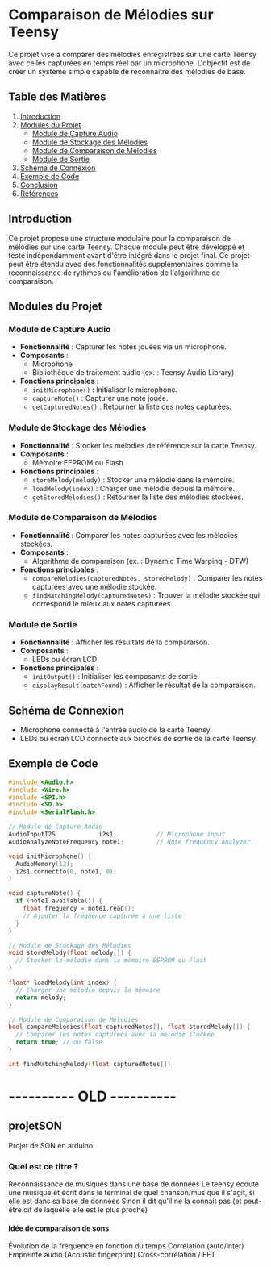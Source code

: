 # Comparaison de Mélodies sur Teensy

Ce projet vise à comparer des mélodies enregistrées sur une carte Teensy avec celles capturées en temps réel par un microphone. L'objectif est de créer un système simple capable de reconnaître des mélodies de base.

## Table des Matières

1. [Introduction](#introduction)
2. [Modules du Projet](#modules-du-projet)
    - [Module de Capture Audio](#module-de-capture-audio)
    - [Module de Stockage des Mélodies](#module-de-stockage-des-mélodies)
    - [Module de Comparaison de Mélodies](#module-de-comparaison-de-mélodies)
    - [Module de Sortie](#module-de-sortie)
3. [Schéma de Connexion](#schéma-de-connexion)
4. [Exemple de Code](#exemple-de-code)
5. [Conclusion](#conclusion)
6. [Références](#références)

## Introduction

Ce projet propose une structure modulaire pour la comparaison de mélodies sur une carte Teensy. Chaque module peut être développé et testé indépendamment avant d'être intégré dans le projet final. Ce projet peut être étendu avec des fonctionnalités supplémentaires comme la reconnaissance de rythmes ou l'amélioration de l'algorithme de comparaison.

## Modules du Projet

### Module de Capture Audio

- **Fonctionnalité** : Capturer les notes jouées via un microphone.
- **Composants** :
  - Microphone
  - Bibliothèque de traitement audio (ex. : Teensy Audio Library)
- **Fonctions principales** :
  - `initMicrophone()` : Initialiser le microphone.
  - `captureNote()` : Capturer une note jouée.
  - `getCapturedNotes()` : Retourner la liste des notes capturées.

### Module de Stockage des Mélodies

- **Fonctionnalité** : Stocker les mélodies de référence sur la carte Teensy.
- **Composants** :
  - Mémoire EEPROM ou Flash
- **Fonctions principales** :
  - `storeMelody(melody)` : Stocker une mélodie dans la mémoire.
  - `loadMelody(index)` : Charger une mélodie depuis la mémoire.
  - `getStoredMelodies()` : Retourner la liste des mélodies stockées.

### Module de Comparaison de Mélodies

- **Fonctionnalité** : Comparer les notes capturées avec les mélodies stockées.
- **Composants** :
  - Algorithme de comparaison (ex. : Dynamic Time Warping - DTW)
- **Fonctions principales** :
  - `compareMelodies(capturedNotes, storedMelody)` : Comparer les notes capturées avec une mélodie stockée.
  - `findMatchingMelody(capturedNotes)` : Trouver la mélodie stockée qui correspond le mieux aux notes capturées.

### Module de Sortie

- **Fonctionnalité** : Afficher les résultats de la comparaison.
- **Composants** :
  - LEDs ou écran LCD
- **Fonctions principales** :
  - `initOutput()` : Initialiser les composants de sortie.
  - `displayResult(matchFound)` : Afficher le résultat de la comparaison.

## Schéma de Connexion

- Microphone connecté à l'entrée audio de la carte Teensy.
- LEDs ou écran LCD connecté aux broches de sortie de la carte Teensy.

## Exemple de Code

```cpp
#include <Audio.h>
#include <Wire.h>
#include <SPI.h>
#include <SD.h>
#include <SerialFlash.h>

// Module de Capture Audio
AudioInputI2S            i2s1;           // Microphone input
AudioAnalyzeNoteFrequency note1;         // Note frequency analyzer

void initMicrophone() {
  AudioMemory(12);
  i2s1.connectto(0, note1, 0);
}

void captureNote() {
  if (note1.available()) {
    float frequency = note1.read();
    // Ajouter la fréquence capturée à une liste
  }
}

// Module de Stockage des Mélodies
void storeMelody(float melody[]) {
  // Stocker la mélodie dans la mémoire EEPROM ou Flash
}

float* loadMelody(int index) {
  // Charger une mélodie depuis la mémoire
  return melody;
}

// Module de Comparaison de Mélodies
bool compareMelodies(float capturedNotes[], float storedMelody[]) {
  // Comparer les notes capturées avec la mélodie stockée
  return true; // ou false
}

int findMatchingMelody(float capturedNotes[])
```

# ---------- OLD ----------

## projetSON

Projet de SON en arduino

### Quel est ce titre ?

Reconnaissance de musiques dans une base de données
Le teensy écoute une musique et écrit dans le terminal de quel chanson/musique il s'agit, si elle est dans sa base de données
Sinon il dit qu'il ne la connait pas (et peut-être dit de laquelle elle est le plus proche)

#### Idée de comparaison de sons

Évolution de la fréquence en fonction du temps
Corrélation (auto/inter)
Empreinte audio (Acoustic fingerprint)
Cross-corrélation / FFT
